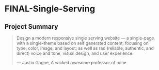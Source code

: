 # FINAL-Single-Serving

## Project Summary

>Design a modern responsive single serving website — a single-page with a single-theme based on self generated content; focusing on type, color, image, and layout; as well as rad (reliable, authentic, and direct) voice and tone, visual design, and user experience.
>
> — Justin Gagne, A wicked awesome professor of mine
